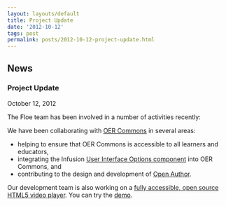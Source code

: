 ```yaml
---
layout: layouts/default
title: Project Update
date: '2012-10-12'
tags: post
permalink: posts/2012-10-12-project-update.html
---
```

<article class="floe-content floe-news-item">
                <h2> News </h2>
                <h3>Project Update</h3>
                <time class="floe-date" datetime="2012-10-12">October 12, 2012</time>
                <p>
                    The Floe team has been involved in a number of activities recently:
                </p>
                <p>
                    We have been collaborating with <a href="http://www.oercommons.org/">OER Commons</a> in several areas:
                </p>
                <ul>
                    <li> helping to ensure that OER Commons is accessible to all learners and educators,</li>
                    <li> integrating the Infusion <a href="http://wiki.fluidproject.org/display/fluid/%28Floe%29+User+Interface+Options+%28aka.+Learner+Options%29">User Interface Options component</a>
                        into OER Commons, and</li>
                    <li> contributing to the design and development of <a href="http://www.oercommons.org/open-author-about">Open Author</a>.</li>
                </ul>
                <p>
                    Our development team is also working on a <a href="http://wiki.fluidproject.org/display/fluid/%28Floe%29%20video%20player%20mockups%20%28final%29">fully accessible, open source HTML5 video player</a>. You can try the <a href="https://build.fluidproject.org/videoPlayer/demos/Mammals.html">demo</a>.
                </p>
            </article>
